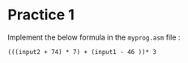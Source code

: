 # Practice 1

Implement the below formula in the `myprog.asm` file :
```
(((input2 + 74) * 7) + (input1 - 46 ))* 3
```